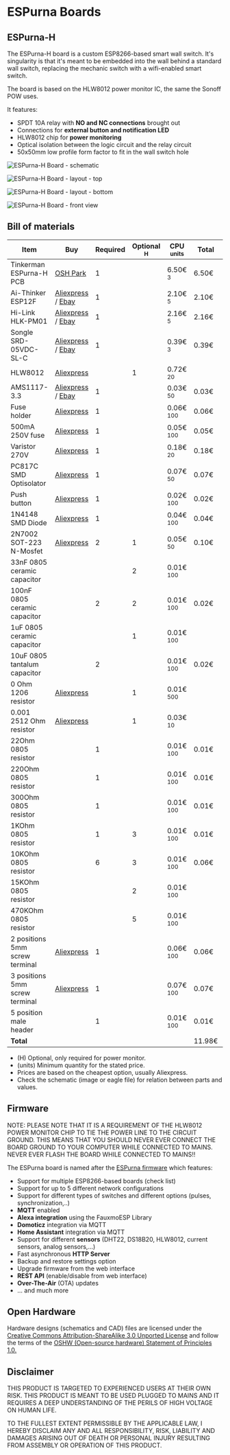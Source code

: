 # ESPurna Boards

## ESPurna-H

The ESPurna-H board is a custom ESP8266-based smart wall switch. It's singularity is that it's meant to be embedded into the wall behind a standard wall switch, replacing the mechanic switch with a wifi-enabled smart switch.

The board is based on the HLW8012 power monitor IC, the same the Sonoff POW uses.

It features:

* SPDT 10A relay with **NO and NC connections** brought out
* Connections for **external button and notification LED**
* HLW8012 chip for **power monitoring**
* Optical isolation between the logic circuit and the relay circuit
* 50x50mm low profile form factor to fit in the wall switch hole

![ESPurna-H Board - schematic](/images/espurna_h.schematic.v0.6.png)

![ESPurna-H Board - layout - top](/images/espurna_h.render-top.v0.6.png)

![ESPurna-H Board - layout - bottom](/images/espurna_h.render-bottom.v0.6.png)

![ESPurna-H Board - front view](/images/20170327_233327s.jpg)

## Bill of materials

|Item|Buy|Required|Optional <sup>H</sup>|CPU <sup>units</sup>|Total|Total <sup>H</sup>|
|---|---|---|---|---|---|---|
|Tinkerman ESPurna-H PCB|[OSH Park](https://oshpark.com/shared_projects/CrcD9Wsy)|1||6.50€ <sup>3</sup>|6.50€||
|Ai-Thinker ESP12F|[Aliexpress](http://s.click.aliexpress.com/e/mUZjemI) / [Ebay](https://rover.ebay.com/rover/1/711-53200-19255-0/1?icep_id=114&ipn=icep&toolid=20004&campid=5338044841&mpre=http%3A%2F%2Fwww.ebay.com%2Fitm%2FESP8266-Remote-Serial-Port-WIFI-Transceiver-Wireless-Module-Esp-12F-AP-STA-%2F272408386985%3Fhash%3Ditem3f6cce1da9%3Ag%3ArywAAOSwZJBX-7RV)|1||2.10€ <sup>5</sup>|2.10€||
|Hi-Link HLK-PM01|[Aliexpress](http://s.click.aliexpress.com/e/yzVBurN) / [Ebay](https://rover.ebay.com/rover/1/711-53200-19255-0/1?icep_id=114&ipn=icep&toolid=20004&campid=5338044841&mpre=http%3A%2F%2Fwww.ebay.com%2Fitm%2FHousehold-Switch-Hlk-Pm01-Ac-Dc-220V-To-5V-Step-Down-Power-Supply-Module-New-I-F-%2F262910032033%3Fhash%3Ditem3d36a8b8a1%3Ag%3A8gwAAOSwal5YH5sM)|1||2.16€ <sup>5</sup>|2.16€||
|Songle SRD-05VDC-SL-C|[Aliexpress](http://s.click.aliexpress.com/e/6Au7qf2) / [Ebay](https://rover.ebay.com/rover/1/711-53200-19255-0/1?icep_id=114&ipn=icep&toolid=20004&campid=5338044841&mpre=http%3A%2F%2Fwww.ebay.com%2Fitm%2F1pcs-SRD-05VDC-SL-C-5V-DC-SONGLE-Power-Relay-SRD-05VDC-SL-C-PCB-Type-%2F262148054761%3Fhash%3Ditem3d093ddee9%3Ag%3A9VEAAOxykVNRq~7c)|1||0.39€ <sup>3</sup>|0.39€||
|HLW8012|[Aliexpress](http://s.click.aliexpress.com/e/Fq7URjq)||1|0.72€ <sup>20</sup>||0.72€|
|AMS1117-3.3|[Aliexpress](http://s.click.aliexpress.com/e/uj6iuNv) / [Ebay](https://rover.ebay.com/rover/1/711-53200-19255-0/1?icep_id=114&ipn=icep&toolid=20004&campid=5338044841&mpre=http%3A%2F%2Fwww.ebay.com%2Fitm%2FNew-10pcs-AMS1117-LM1117-3-3V-1A-SOT-223-Voltage-Regulator-NT00206-Ship-Today-%2F112049991237%3Fhash%3Ditem1a16b32e45%3Ag%3AqV8AAOSw14xWNwXc)|1||0.03€ <sup>50</sup>|0.03€||
|Fuse holder|[Aliexpress](http://s.click.aliexpress.com/e/uBMfQzR)|1||0.06€ <sup>100</sup>|0.06€||
|500mA 250V fuse|[Aliexpress](http://s.click.aliexpress.com/e/Rj2jYB6)|1||0.05€ <sup>100</sup>|0.05€||
|Varistor 270V|[Aliexpress](http://s.click.aliexpress.com/e/bUjIA2Z)|1||0.18€ <sup>20</sup>|0.18€||
|PC817C SMD Optisolator|[Aliexpress](http://s.click.aliexpress.com/e/ZJYfu7i)|1||0.07€ <sup>50</sup>|0.07€||
|Push button|[Aliexpress](http://s.click.aliexpress.com/e/Nzrf6aa)|1||0.02€ <sup>100</sup>|0.02€||
|1N4148 SMD Diode|[Aliexpress](http://s.click.aliexpress.com/e/i2nayrB)|1||0.04€ <sup>100</sup>|0.04€||
|2N7002 SOT-223 N-Mosfet|[Aliexpress](http://s.click.aliexpress.com/e/yFQnA2J)|2|1|0.05€ <sup>50</sup>|0.10€|0.05€|
|33nF 0805 ceramic capacitor|||2|0.01€ <sup>100</sup>||0.02€|
|100nF 0805 ceramic capacitor||2|2|0.01€ <sup>100</sup>|0.02€|0.02€|
|1uF 0805 ceramic capacitor|||1|0.01€ <sup>100</sup>||0.01€|
|10uF 0805 tantalum capacitor||2||0.01€ <sup>100</sup>|0.02€||
|0 Ohm 1206 resistor|[Aliexpress](http://s.click.aliexpress.com/e/jEAqfqb)||1|0.01€ <sup>500</sup>||0.01€|
|0.001 2512 Ohm resistor|[Aliexpress](http://s.click.aliexpress.com/e/fIaA6QB)||1|0.03€ <sup>10</sup>||0.03€|
|22Ohm 0805 resistor||1||0.01€ <sup>100</sup>|0.01€||
|220Ohm 0805 resistor||1||0.01€ <sup>100</sup>|0.01€||
|300Ohm 0805 resistor||1||0.01€ <sup>100</sup>|0.01€||
|1KOhm 0805 resistor||1|3|0.01€ <sup>100</sup>|0.01€|0.03€|
|10KOhm 0805 resistor||6|3|0.01€ <sup>100</sup>|0.06€|0.03€|
|15KOhm 0805 resistor|||2|0.01€ <sup>100</sup>||0.02€|
|470KOhm 0805 resistor|||5|0.01€ <sup>100</sup>||0.05€|
|2 positions 5mm screw terminal|[Aliexpress](http://s.click.aliexpress.com/e/a2fqnM7)|1||0.06€ <sup>100</sup>|0.06€||
|3 positions 5mm screw terminal|[Aliexpress](http://s.click.aliexpress.com/e/Vjaa2RB)|1||0.07€ <sup>100</sup>|0.07€||
|5 position male header||1||0.01€ <sup>100</sup>|0.01€||
|**Total**|||||11.98€|0.99€|

* (H) Optional, only required for power monitor.
* (units) Minimum quantity for the stated price.
* Prices are based on the cheapest option, usually Aliexpress.
* Check the schematic (image or eagle file) for relation between parts and values.

## Firmware

NOTE: PLEASE NOTE THAT IT IS A REQUIREMENT OF THE HLW8012 POWER MONITOR CHIP TO TIE THE POWER LINE TO THE CIRCUIT GROUND. THIS MEANS THAT YOU SHOULD NEVER EVER CONNECT THE BOARD GROUND TO YOUR COMPUTER WHILE CONNECTED TO MAINS. NEVER EVER FLASH THE BOARD WHILE CONNECTED TO MAINS!!

The ESPurna board is named after the [ESPurna firmware](https://bitbucket.org/xoseperez/espurna) which features:

* Support for multiple ESP8266-based boards (check list)
* Support for up to 5 different network configurations
* Support for different types of switches and different options (pulses, synchronization,..)
* **MQTT** enabled
* **Alexa integration** using the FauxmoESP Library
* **Domoticz** integration via MQTT
* **Home Assistant** integration via MQTT
* Support for different **sensors** (DHT22, DS18B20, HLW8012, current sensors, analog sensors,...)
* Fast asynchronous **HTTP Server**
* Backup and restore settings option
* Upgrade firmware from the web interface
* **REST API** (enable/disable from web interface)
* **Over-The-Air** (OTA) updates
* ... and much more

## Open Hardware

Hardware designs (schematics and CAD) files are licensed under the [Creative Commons Attribution-ShareAlike 3.0 Unported License](http://creativecommons.org/licenses/by-sa/3.0/) and follow the terms of the [OSHW (Open-source hardware) Statement of Principles 1.0.](http://freedomdefined.org/OSHW)

## Disclaimer

THIS PRODUCT IS TARGETED TO EXPERIENCED USERS AT THEIR OWN RISK. THIS PRODUCT IS MEANT TO BE USED PLUGGED TO MAINS AND IT REQUIRES A DEEP UNDERSTANDING OF THE PERILS OF HIGH VOLTAGE ON HUMAN LIFE.

TO THE FULLEST EXTENT PERMISSIBLE BY THE APPLICABLE LAW, I HEREBY DISCLAIM ANY AND ALL RESPONSIBILITY, RISK, LIABILITY AND DAMAGES ARISING OUT OF DEATH OR PERSONAL INJURY RESULTING FROM ASSEMBLY OR OPERATION OF THIS PRODUCT.
